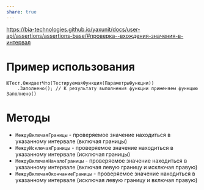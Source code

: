 ```yaml
---
share: true
---
```


https://bia-technologies.github.io/yaxunit/docs/user-api/assertions/assertions-base/#проверка--вхождения-значения-в-интервал
# Пример использования
```bsl
ЮТест.ОжидаетЧто(ТестируемаяФункция(ПараметрыФункции))
	.Заполнено(); // К результату выполнения функции применяем функцию Заполнено()
```
# Методы
- `МеждуВключаяГраницы` - проверяемое значение находиться в указанному интервале (включая границы)
- `МеждуИсключаяГраницы` - проверяемое значение находиться в указанному интервале (исключая границы)
- `МеждуВключаяНачалоГраницы` - проверяемое значение находиться в указанному интервале (включая левую границу и исключая правую)
- `МеждуВключаяОкончаниеГраницы` - проверяемое значение находиться в указанному интервале (исключая левую границу и включая правую)